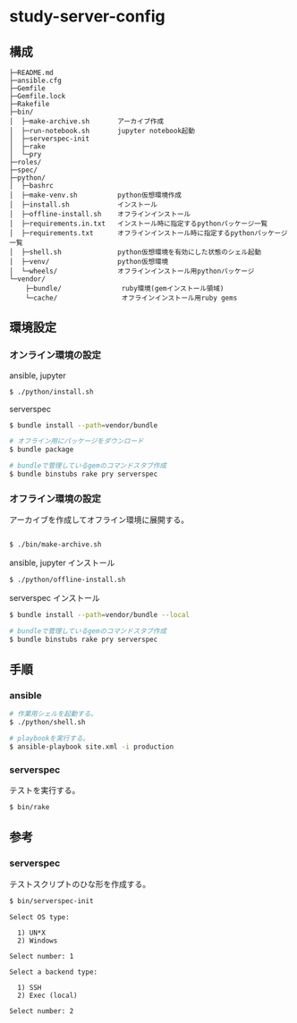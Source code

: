 study-server-config
===================

構成
----

```
├─README.md
├─ansible.cfg
├─Gemfile
├─Gemfile.lock
├─Rakefile
├─bin/
│  ├─make-archive.sh       アーカイブ作成
│  ├─run-notebook.sh       jupyter notebook起動
│  ├─serverspec-init
│  ├─rake
│  └─pry
├─roles/
├─spec/
├─python/
│  ├─bashrc
│  ├─make-venv.sh          python仮想環境作成
│  ├─install.sh            インストール
│  ├─offline-install.sh    オフラインインストール
│  ├─requirements.in.txt   インストール時に指定するpythonパッケージ一覧
│  ├─requirements.txt      オフラインインストール時に指定するpythonパッケージ一覧
│  ├─shell.sh              python仮想環境を有効にした状態のシェル起動
│  ├─venv/                 python仮想環境
│  └─wheels/               オフラインインストール用pythonパッケージ
└─vendor/
    ├─bundle/               ruby環境(gemインストール領域)
    └─cache/                オフラインインストール用ruby gems
```


環境設定
--------

### オンライン環境の設定

ansible, jupyter

```sh
$ ./python/install.sh
```

serverspec

```sh
$ bundle install --path=vendor/bundle

# オフライン用にパッケージをダウンロード
$ bundle package

# bundleで管理しているgemのコマンドスタブ作成
$ bundle binstubs rake pry serverspec
```


### オフライン環境の設定

アーカイブを作成してオフライン環境に展開する。

```sh

$ ./bin/make-archive.sh
```

ansible, jupyter インストール

```sh
$ ./python/offline-install.sh
```

serverspec インストール

```sh
$ bundle install --path=vendor/bundle --local

# bundleで管理しているgemのコマンドスタブ作成
$ bundle binstubs rake pry serverspec
```


手順
----

### ansible

```sh
# 作業用シェルを起動する。
$ ./python/shell.sh

# playbookを実行する。
$ ansible-playbook site.xml -i production
```

### serverspec

テストを実行する。

```sh
$ bin/rake
```


参考
----

### serverspec

テストスクリプトのひな形を作成する。

```sh
$ bin/serverspec-init
```
```
Select OS type:

  1) UN*X
  2) Windows

Select number: 1

Select a backend type:

  1) SSH
  2) Exec (local)

Select number: 2
```
